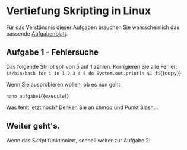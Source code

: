 # Vertiefung Skripting in Linux

Für das Verständnis dieser Aufgaben brauchen Sie wahrscheinlich das passende
[Aufgabenblatt](https://teams.microsoft.com/l/file/AA0C56FE-9A65-4286-B44C-2FF6B384449E?tenantId=f024e6d2-6144-4844-bd02-d70e9e7ca35d&fileType=pdf&objectUrl=https%3A%2F%2Fheinrichhertzschuleka.sharepoint.com%2Fsites%2F2021-E2FI8%2FFreigegebene%20Dokumente%2FSys6%2F06_L_ersteSkripts.pdf&baseUrl=https%3A%2F%2Fheinrichhertzschuleka.sharepoint.com%2Fsites%2F2021-E2FI8&serviceName=teams&threadId=19:537cf4d8bbc14580879b4a6615005dc9@thread.tacv2&groupId=0faf31bf-1520-4e34-bcba-81eb648544f6).

## Aufgabe 1 - Fehlersuche
Das folgende Skript soll von 5 auf 1 zählen. Korrigieren Sie alle Fehler:
``$!/bin/bash
for i in 1 2 3 4 5 do
   System.out.println $1
fi``{{copy}}

Wenn Sie ausprobieren wollen, ob es nun geht:

``nano aufgabe1``{{execute}}

 Was fehlt jetzt noch? Denken Sie an chmod und Punkt Slash...

## Weiter geht's.
Wenn das Skript funktioniert, schnell weiter zur Aufgabe 2!
